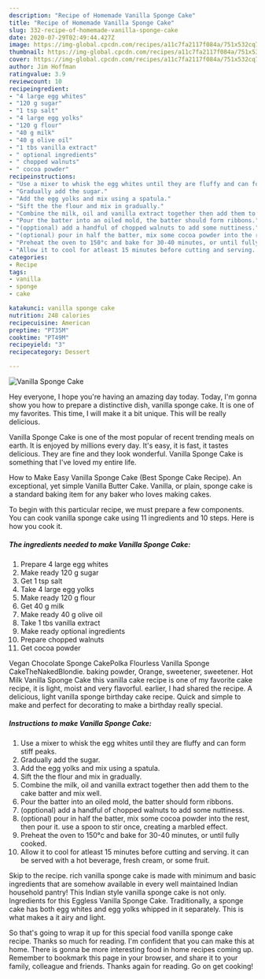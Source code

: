 ```yaml
---
description: "Recipe of Homemade Vanilla Sponge Cake"
title: "Recipe of Homemade Vanilla Sponge Cake"
slug: 332-recipe-of-homemade-vanilla-sponge-cake
date: 2020-07-29T02:49:44.427Z
image: https://img-global.cpcdn.com/recipes/a11c7fa2117f084a/751x532cq70/vanilla-sponge-cake-recipe-main-photo.jpg
thumbnail: https://img-global.cpcdn.com/recipes/a11c7fa2117f084a/751x532cq70/vanilla-sponge-cake-recipe-main-photo.jpg
cover: https://img-global.cpcdn.com/recipes/a11c7fa2117f084a/751x532cq70/vanilla-sponge-cake-recipe-main-photo.jpg
author: Jim Hoffman
ratingvalue: 3.9
reviewcount: 10
recipeingredient:
- "4 large egg whites"
- "120 g sugar"
- "1 tsp salt"
- "4 large egg yolks"
- "120 g flour"
- "40 g milk"
- "40 g olive oil"
- "1 tbs vanilla extract"
- " optional ingredients"
- " chopped walnuts"
- " cocoa powder"
recipeinstructions:
- "Use a mixer to whisk the egg whites until they are fluffy and can form stiff peaks."
- "Gradually add the sugar."
- "Add the egg yolks and mix using a spatula."
- "Sift the the flour and mix in gradually."
- "Combine the milk, oil and vanilla extract together then add them to the cake batter and mix well."
- "Pour the batter into an oiled mold, the batter should form ribbons."
- "(opptional) add a handful of chopped walnuts to add some nuttiness."
- "(optional) pour in half the batter, mix some cocoa powder into the rest, then pour it. use a spoon to stir once, creating a marbled effect."
- "Preheat the oven to 150°c and bake for 30-40 minutes, or until fully cooked."
- "Allow it to cool for atleast 15 minutes before cutting and serving. it can be served with a hot beverage, fresh cream, or some fruit."
categories:
- Recipe
tags:
- vanilla
- sponge
- cake

katakunci: vanilla sponge cake 
nutrition: 248 calories
recipecuisine: American
preptime: "PT35M"
cooktime: "PT49M"
recipeyield: "3"
recipecategory: Dessert

---
```



![Vanilla Sponge Cake](https://img-global.cpcdn.com/recipes/a11c7fa2117f084a/751x532cq70/vanilla-sponge-cake-recipe-main-photo.jpg)

Hey everyone, I hope you're having an amazing day today. Today, I'm gonna show you how to prepare a distinctive dish, vanilla sponge cake. It is one of my favorites. This time, I will make it a bit unique. This will be really delicious.

Vanilla Sponge Cake is one of the most popular of recent trending meals on earth. It is enjoyed by millions every day. It's easy, it is fast, it tastes delicious. They are fine and they look wonderful. Vanilla Sponge Cake is something that I've loved my entire life.

How to Make Easy Vanilla Sponge Cake (Best Sponge Cake Recipe). An exceptional, yet simple Vanilla Butter Cake. Vanilla, or plain, sponge cake is a standard baking item for any baker who loves making cakes.


To begin with this particular recipe, we must prepare a few components. You can cook vanilla sponge cake using 11 ingredients and 10 steps. Here is how you cook it.

<!--inarticleads1-->

##### The ingredients needed to make Vanilla Sponge Cake:

1. Prepare 4 large egg whites
1. Make ready 120 g sugar
1. Get 1 tsp salt
1. Take 4 large egg yolks
1. Make ready 120 g flour
1. Get 40 g milk
1. Make ready 40 g olive oil
1. Take 1 tbs vanilla extract
1. Make ready  optional ingredients
1. Prepare  chopped walnuts
1. Get  cocoa powder


Vegan Chocolate Sponge CakePolka Flourless Vanilla Sponge CakeTheNakedBlondie. baking powder, Orange, sweetener, sweetener. Hot Milk Vanilla Sponge Cake this vanilla cake recipe is one of my favorite cake recipe, it is light, moist and very flavorful. earlier, I had shared the recipe. A delicious, light vanilla sponge birthday cake recipe. Quick and simple to make and perfect for decorating to make a birthday really special. 

<!--inarticleads2-->

##### Instructions to make Vanilla Sponge Cake:

1. Use a mixer to whisk the egg whites until they are fluffy and can form stiff peaks.
1. Gradually add the sugar.
1. Add the egg yolks and mix using a spatula.
1. Sift the the flour and mix in gradually.
1. Combine the milk, oil and vanilla extract together then add them to the cake batter and mix well.
1. Pour the batter into an oiled mold, the batter should form ribbons.
1. (opptional) add a handful of chopped walnuts to add some nuttiness.
1. (optional) pour in half the batter, mix some cocoa powder into the rest, then pour it. use a spoon to stir once, creating a marbled effect.
1. Preheat the oven to 150°c and bake for 30-40 minutes, or until fully cooked.
1. Allow it to cool for atleast 15 minutes before cutting and serving. it can be served with a hot beverage, fresh cream, or some fruit.


Skip to the recipe. rich vanilla sponge cake is made with minimum and basic ingredients that are somehow available in every well maintained Indian household pantry! This Indian style vanilla sponge cake is not only. Ingredients for this Eggless Vanilla Sponge Cake. Traditionally, a sponge cake has both egg whites and egg yolks whipped in it separately. This is what makes a it airy and light. 

So that's going to wrap it up for this special food vanilla sponge cake recipe. Thanks so much for reading. I'm confident that you can make this at home. There is gonna be more interesting food in home recipes coming up. Remember to bookmark this page in your browser, and share it to your family, colleague and friends. Thanks again for reading. Go on get cooking!
